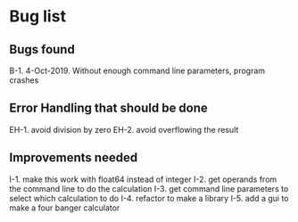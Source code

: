 # Bug list

## Bugs found
B-1. 4-Oct-2019. Without enough command line parameters, program crashes

## Error Handling that should be done
EH-1. avoid division by zero
EH-2. avoid overflowing the result

## Improvements needed
I-1. make this work with float64 instead of integer
I-2. get operands from the command line to do the calculation
I-3. get command line parameters to select which calculation to do
I-4. refactor to make a library
I-5. add a gui to make a four banger calculator